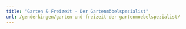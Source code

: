```yaml
---
title: "Garten & Freizeit - Der Gartenmöbelspezialist"
url: /genderkingen/garten-und-freizeit-der-gartenmoebelspezialist/
---
```

